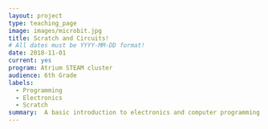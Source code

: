 ```yaml
---
layout: project
type: teaching_page
image: images/microbit.jpg
title: Scratch and Circuits!
# All dates must be YYYY-MM-DD format!
date: 2018-11-01
current: yes
program: Atrium STEAM cluster
audience: 6th Grade
labels:
  - Programming
  - Electronics
  - Scratch
summary:  A basic introduction to electronics and computer programming.  Students build simple circuits, design and program games and interactive art projects and create custom controllers for their programs.
---
```

